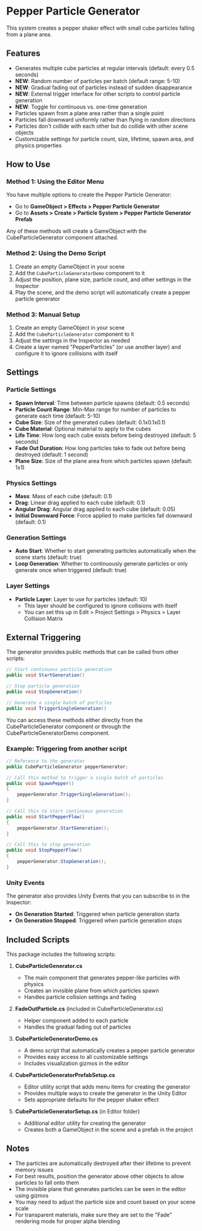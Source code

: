 # Pepper Particle Generator

This system creates a pepper shaker effect with small cube particles falling from a plane area.

## Features

- Generates multiple cube particles at regular intervals (default: every 0.5 seconds)
- **NEW**: Random number of particles per batch (default range: 5-10)
- **NEW**: Gradual fading out of particles instead of sudden disappearance
- **NEW**: External trigger interface for other scripts to control particle generation
- **NEW**: Toggle for continuous vs. one-time generation
- Particles spawn from a plane area rather than a single point
- Particles fall downward uniformly rather than flying in random directions
- Particles don't collide with each other but do collide with other scene objects
- Customizable settings for particle count, size, lifetime, spawn area, and physics properties

## How to Use

### Method 1: Using the Editor Menu

You have multiple options to create the Pepper Particle Generator:

- Go to **GameObject > Effects > Pepper Particle Generator**
- Go to **Assets > Create > Particle System > Pepper Particle Generator Prefab**

Any of these methods will create a GameObject with the CubeParticleGenerator component attached.

### Method 2: Using the Demo Script

1. Create an empty GameObject in your scene
2. Add the `CubeParticleGeneratorDemo` component to it
3. Adjust the position, plane size, particle count, and other settings in the Inspector
4. Play the scene, and the demo script will automatically create a pepper particle generator

### Method 3: Manual Setup

1. Create an empty GameObject in your scene
2. Add the `CubeParticleGenerator` component to it
3. Adjust the settings in the Inspector as needed
4. Create a layer named "PepperParticles" (or use another layer) and configure it to ignore collisions with itself

## Settings

### Particle Settings

- **Spawn Interval**: Time between particle spawns (default: 0.5 seconds)
- **Particle Count Range**: Min-Max range for number of particles to generate each time (default: 5-10)
- **Cube Size**: Size of the generated cubes (default: 0.1x0.1x0.1)
- **Cube Material**: Optional material to apply to the cubes
- **Life Time**: How long each cube exists before being destroyed (default: 5 seconds)
- **Fade Out Duration**: How long particles take to fade out before being destroyed (default: 1 second)
- **Plane Size**: Size of the plane area from which particles spawn (default: 1x1)

### Physics Settings

- **Mass**: Mass of each cube (default: 0.1)
- **Drag**: Linear drag applied to each cube (default: 0.1)
- **Angular Drag**: Angular drag applied to each cube (default: 0.05)
- **Initial Downward Force**: Force applied to make particles fall downward (default: 0.1)

### Generation Settings

- **Auto Start**: Whether to start generating particles automatically when the scene starts (default: true)
- **Loop Generation**: Whether to continuously generate particles or only generate once when triggered (default: true)

### Layer Settings

- **Particle Layer**: Layer to use for particles (default: 10)
  - This layer should be configured to ignore collisions with itself
  - You can set this up in Edit > Project Settings > Physics > Layer Collision Matrix

## External Triggering

The generator provides public methods that can be called from other scripts:

```csharp
// Start continuous particle generation
public void StartGeneration()

// Stop particle generation
public void StopGeneration()

// Generate a single batch of particles
public void TriggerSingleGeneration()
```

You can access these methods either directly from the CubeParticleGenerator component or through the CubeParticleGeneratorDemo component.

### Example: Triggering from another script

```csharp
// Reference to the generator
public CubeParticleGenerator pepperGenerator;

// Call this method to trigger a single batch of particles
public void SpawnPepper()
{
    pepperGenerator.TriggerSingleGeneration();
}

// Call this to start continuous generation
public void StartPepperFlow()
{
    pepperGenerator.StartGeneration();
}

// Call this to stop generation
public void StopPepperFlow()
{
    pepperGenerator.StopGeneration();
}
```

### Unity Events

The generator also provides Unity Events that you can subscribe to in the Inspector:

- **On Generation Started**: Triggered when particle generation starts
- **On Generation Stopped**: Triggered when particle generation stops

## Included Scripts

This package includes the following scripts:

1. **CubeParticleGenerator.cs**
   - The main component that generates pepper-like particles with physics
   - Creates an invisible plane from which particles spawn
   - Handles particle collision settings and fading

2. **FadeOutParticle.cs** (included in CubeParticleGenerator.cs)
   - Helper component added to each particle
   - Handles the gradual fading out of particles

3. **CubeParticleGeneratorDemo.cs**
   - A demo script that automatically creates a pepper particle generator
   - Provides easy access to all customizable settings
   - Includes visualization gizmos in the editor

4. **CubeParticleGeneratorPrefabSetup.cs**
   - Editor utility script that adds menu items for creating the generator
   - Provides multiple ways to create the generator in the Unity Editor
   - Sets appropriate defaults for the pepper shaker effect

5. **CubeParticleGeneratorSetup.cs** (in Editor folder)
   - Additional editor utility for creating the generator
   - Creates both a GameObject in the scene and a prefab in the project

## Notes

- The particles are automatically destroyed after their lifetime to prevent memory issues
- For best results, position the generator above other objects to allow particles to fall onto them
- The invisible plane that generates particles can be seen in the editor using gizmos
- You may need to adjust the particle size and count based on your scene scale
- For transparent materials, make sure they are set to the "Fade" rendering mode for proper alpha blending
